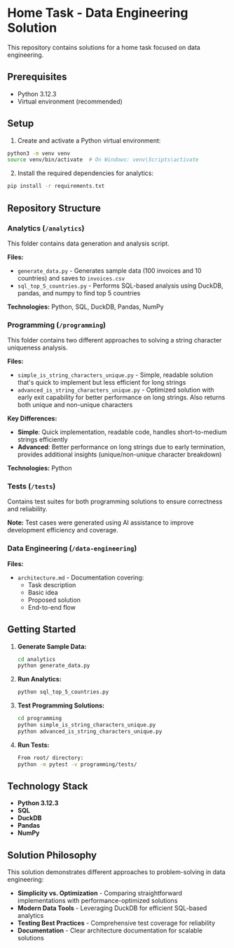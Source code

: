 # Home Task - Data Engineering Solution

This repository contains solutions for a home task focused on data engineering.

## Prerequisites

- Python 3.12.3
- Virtual environment (recommended)

## Setup

1. Create and activate a Python virtual environment:

```bash
python3 -m venv venv
source venv/bin/activate  # On Windows: venv\Scripts\activate
```

2. Install the required dependencies for analytics:

```bash
pip install -r requirements.txt
```

## Repository Structure

### Analytics (`/analytics`)

This folder contains data generation and analysis script.

**Files:**

- `generate_data.py` - Generates sample data (100 invoices and 10 countries) and saves to `invoices.csv`
- `sql_top_5_countries.py` - Performs SQL-based analysis using DuckDB, pandas, and numpy to find top 5 countries

**Technologies:** Python, SQL, DuckDB, Pandas, NumPy

### Programming (`/programming`)

This folder contains two different approaches to solving a string character uniqueness analysis.

**Files:**

- `simple_is_string_characters_unique.py` - Simple, readable solution that's quick to implement but less efficient for long strings
- `advanced_is_string_characters_unique.py` - Optimized solution with early exit capability for better performance on long strings. Also returns both unique and non-unique characters

**Key Differences:**

- **Simple**: Quick implementation, readable code, handles short-to-medium strings efficiently
- **Advanced**: Better performance on long strings due to early termination, provides additional insights (unique/non-unique character breakdown)

**Technologies:** Python

### Tests (`/tests`)

Contains test suites for both programming solutions to ensure correctness and reliability.

**Note:** Test cases were generated using AI assistance to improve development efficiency and coverage.

### Data Engineering (`/data-engineering`)

**Files:**

- `architecture.md` - Documentation covering:
  - Task description
  - Basic idea
  - Proposed solution
  - End-to-end flow

## Getting Started

1. **Generate Sample Data:**

   ```bash
   cd analytics
   python generate_data.py
   ```

2. **Run Analytics:**

   ```bash
   python sql_top_5_countries.py
   ```

3. **Test Programming Solutions:**

   ```bash
   cd programming
   python simple_is_string_characters_unique.py
   python advanced_is_string_characters_unique.py
   ```

4. **Run Tests:**
   ```bash
   From root/ directory:
   python -m pytest -v programming/tests/
   ```

## Technology Stack

- **Python 3.12.3**
- **SQL**
- **DuckDB**
- **Pandas**
- **NumPy**

## Solution Philosophy

This solution demonstrates different approaches to problem-solving in data engineering:

- **Simplicity vs. Optimization** - Comparing straightforward implementations with performance-optimized solutions
- **Modern Data Tools** - Leveraging DuckDB for efficient SQL-based analytics
- **Testing Best Practices** - Comprehensive test coverage for reliability
- **Documentation** - Clear architecture documentation for scalable solutions
